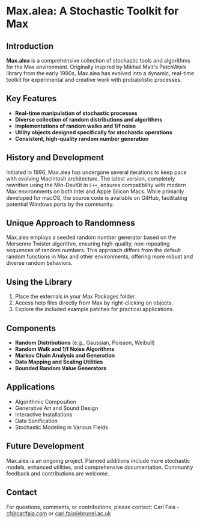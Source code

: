 # Max.alea: A Stochastic Toolkit for Max

## Introduction

**Max.alea** is a comprehensive collection of stochastic tools and algorithms for the Max environment. Originally inspired by Mikhail Malt's PatchWork library from the early 1990s, Max.alea has evolved into a dynamic, real-time toolkit for experimental and creative work with probabilistic processes.

## Key Features

- **Real-time manipulation of stochastic processes**
- **Diverse collection of random distributions and algorithms**
- **Implementations of random walks and 1/f noise**
- **Utility objects designed specifically for stochastic operations**
- **Consistent, high-quality random number generation**

## History and Development

Initiated in 1996, Max.alea has undergone several iterations to keep pace with evolving Macintosh architecture. The latest version, completely rewritten using the Min-DevKit in `C++`, ensures compatibility with modern Max environments on both Intel and Apple Silicon Macs. While primarily developed for macOS, the source code is available on GitHub, facilitating potential Windows ports by the community.

## Unique Approach to Randomness

Max.alea employs a seeded random number generator based on the Mersenne Twister algorithm, ensuring high-quality, non-repeating sequences of random numbers. This approach differs from the default random functions in Max and other environments, offering more robust and diverse random behaviors.

## Using the Library

1. Place the externals in your Max Packages folder.
2. Access help files directly from Max by right-clicking on objects.
3. Explore the included example patches for practical applications.

## Components

- **Random Distributions** (e.g., Gaussian, Poisson, Weibull)
- **Random Walk and 1/f Noise Algorithms**
- **Markov Chain Analysis and Generation**
- **Data Mapping and Scaling Utilities**
- **Bounded Random Value Generators**

## Applications

- Algorithmic Composition
- Generative Art and Sound Design
- Interactive Installations
- Data Sonification
- Stochastic Modeling in Various Fields

## Future Development

Max.alea is an ongoing project. Planned additions include more stochastic models, enhanced utilities, and comprehensive documentation. Community feedback and contributions are welcome.

## Contact

For questions, comments, or contributions, please contact:
Carl Faia - cf@carlfaia.com or carl.faia@brunel.ac.uk